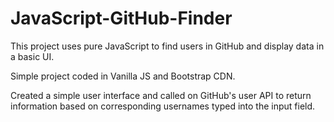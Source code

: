 # JavaScript-GitHub-Finder
This project uses pure JavaScript to find users in GitHub and display data in a basic UI. 

Simple project coded in Vanilla JS and Bootstrap CDN.

Created a simple user interface and called on GitHub's user API to return information based on corresponding usernames typed into the input field. 
